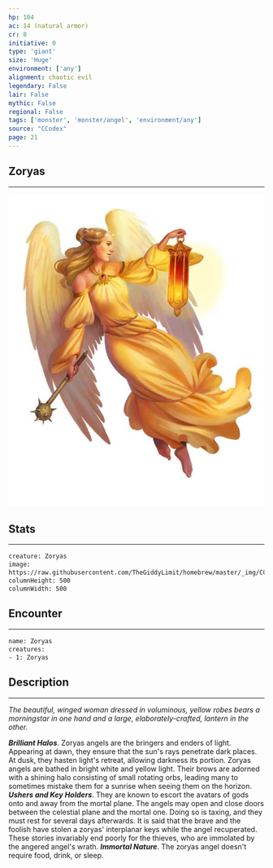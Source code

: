 ```yaml
---
hp: 104
ac: 14 (natural armor)
cr: 8
initiative: 0
type: 'giant'    
size: 'Huge'
environment: ['any']
alignment: chaotic evil
legendary: False
lair: False
mythic: False
regional: False
tags: ['monster', 'monster/angel', 'environment/any']
source: "CCodex"
page: 21
---
```


## Zoryas
---

![|600](https://raw.githubusercontent.com/TheGiddyLimit/homebrew/master/_img/CCodex/angelzoryas.jpg)

## Stats
---

```statblock
creature: Zoryas
image: https://raw.githubusercontent.com/TheGiddyLimit/homebrew/master/_img/CCodex/angelzoryas_token.png
columnHeight: 500
columnWidth: 500
```

## Encounter
---

```encounter-table
name: Zoryas
creatures:
- 1: Zoryas
```

## Description
---
_The beautiful, winged woman dressed in voluminous, yellow robes bears a morningstar in one hand and a large, elaborately-crafted, lantern in the other._

**_Brilliant Halos_**. Zoryas angels are the bringers and enders of light. Appearing at dawn, they ensure that the sun's rays penetrate dark places. At dusk, they hasten light's retreat, allowing darkness its portion. Zoryas angels are bathed in bright white and yellow light. Their brows are adorned with a shining halo consisting of small rotating orbs, leading many to sometimes mistake them for a sunrise when seeing them on the horizon.
**_Ushers and Key Holders_**. They are known to escort the avatars of gods onto and away from the mortal plane. The angels may open and close doors between the celestial plane and the mortal one. Doing so is taxing, and they must rest for several days afterwards. It is said that the brave and the foolish have stolen a zoryas' interplanar keys while the angel recuperated. These stories invariably end poorly for the thieves, who are immolated by the angered angel's wrath.
**_Immortal Nature_**. The zoryas angel doesn't require food, drink, or sleep.




